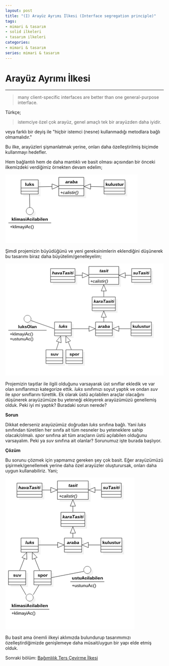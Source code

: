 ```yaml
---
layout: post
title: "(I) Arayüz Ayrımı İlkesi (Interface segregation principle)"
tags:
- mimari & tasarım
- solid ilkeleri
- tasarım ilkeleri
categories:
- mimari & tasarım
series: mimari & tasarım
---
```


# Arayüz Ayrımı İlkesi
------------------------

> many client-specific interfaces are better than one general-purpose interface.

Türkçe;  

> istemciye özel çok arayüz, genel amaçlı tek bir arayüzden daha iyidir.

veya farklı bir deyiş ile "hiçbir istemci (nesne) kullanmadığı metodlara bağlı olmamalıdır."

Bu ilke, arayüzleri şişmanlatmak yerine, onları daha özelleştirilmiş biçimde kullanmayı hedefler.  

Hem bağlantılı hem de daha mantıklı ve basit olması açısından bir önceki ilkemizdeki verdiğimiz örnekten devam edelim;  

![Yedinci Adım](/../resimler/solid/ilkeler7.png)

Şimdi projemizin büyüdüğünü ve yeni gereksinimlerin eklendiğini düşünerek bu tasarımı biraz daha büyütelim/genelleyelim;  

![Sekizinci Adım](/../resimler/solid/ilkeler8.png)

Projemizin taşıtlar ile ilgili olduğunu varsayarak üst sınıflar ekledik ve var olan sınıflarımızı kategorize ettik.
*luks* sınıfımızı soyut yaptık ve ondan *suv* ile *spor* sınıflarını türettik.
Ek olarak üstü açılabilen araçlar olacağını düşünerek arayüzümüze bu yeteneği ekleyerek arayüzümüzü genellemiş olduk.
Peki iyi mi yaptık? Buradaki sorun nerede?  

**Sorun**

Dikkat ederseniz arayüzümüz doğrudan *luks* sınıfına bağlı.
Yani *luks* sınıfından türetilen her sınıfa ait tüm nesneler bu yeteneklere sahip olacak/olmalı.
*spor* sınıfına ait tüm araçların üstü açılabilen olduğunu varsayalım.
Peki ya *suv* sınıfına ait olanlar? Sorunumuz işte burada başlıyor. 

**Çözüm**

Bu sorunu çözmek için yapmamız gereken şey çok basit.
Eğer arayüzümüzü şişirmek/genellemek yerine daha özel arayüzler oluşturursak, onları daha uygun kullanabiliriz. Yani;  

![Dokuzuncu Adım](/../resimler/solid/ilkeler9.png)

Bu basit ama önemli ilkeyi aklımızda bulundurup tasarımımızı özelleştirdiğimizde genişlemeye daha müsait/uygun bir yapı elde etmiş olduk.

Sonraki bölüm: [Bağımlılık Ters Çevirme İlkesi][1]

[1]: /bagimlilik-ters-cevirme-ilkesi-dependency-inversion-principle/